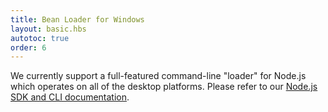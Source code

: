 ```yaml
---
title: Bean Loader for Windows
layout: basic.hbs
autotoc: true
order: 6
---
```


We currently support a full-featured command-line "loader" for Node.js which operates on all of the desktop platforms. Please refer to our [Node.js SDK and CLI documentation](/node-sdk/introduction).
